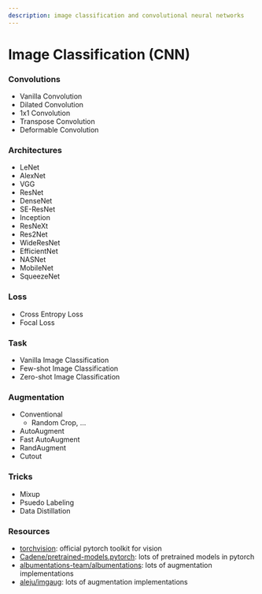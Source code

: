 ```yaml
---
description: image classification and convolutional neural networks
---
```


# Image Classification \(CNN\)

### Convolutions

* Vanilla Convolution
* Dilated Convolution
* 1x1 Convolution
* Transpose Convolution
* Deformable Convolution

### Architectures

* LeNet
* AlexNet
* VGG
* ResNet
* DenseNet
* SE-ResNet
* Inception
* ResNeXt
* Res2Net
* WideResNet
* EfficientNet
* NASNet
* MobileNet
* SqueezeNet

### Loss

* Cross Entropy Loss
* Focal Loss

### Task

* Vanilla Image Classification
* Few-shot Image Classification
* Zero-shot Image Classification

### Augmentation

* Conventional
  * Random Crop, ...
* AutoAugment
* Fast AutoAugment
* RandAugment
* Cutout

### Tricks

* Mixup
* Psuedo Labeling
* Data Distillation

### Resources

* [torchvision](https://pytorch.org/docs/stable/torchvision/index.html): official pytorch toolkit for vision
* [Cadene/pretrained-models.pytorch](https://github.com/Cadene/pretrained-models.pytorch): lots of pretrained models in pytorch
* [albumentations-team/albumentations](https://github.com/albumentations-team/albumentations): lots of augmentation implementations
* [aleju/imgaug](https://github.com/aleju/imgaug): lots of augmentation implementations



